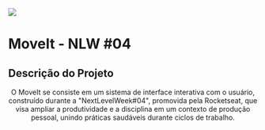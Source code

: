 <img src=”logo-ful.svg”>

# MoveIt - NLW #04

## Descrição do Projeto
<p align="center">O MoveIt se consiste em um sistema de interface interativa com o usuário, construído durante a "NextLevelWeek#04", promovida pela Rocketseat, que visa ampliar a produtividade e a disciplina em um contexto de produção pessoal, unindo práticas saudáveis durante ciclos de trabalho.</p>
